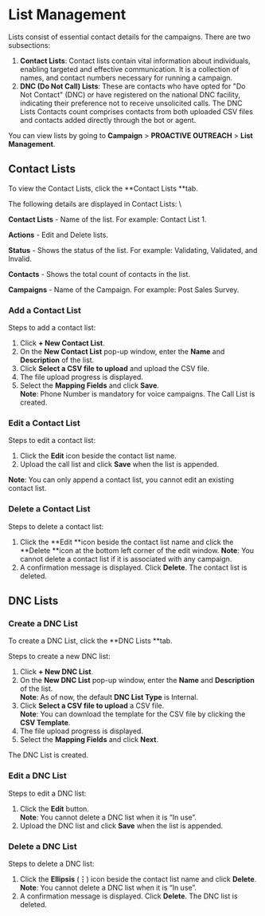 # List Management

Lists consist of essential contact details for the campaigns. There are two subsections:



1. **Contact Lists**: Contact lists contain vital information about individuals, enabling targeted and effective communication. It is a collection of names, and contact numbers necessary for running a campaign.
2. **DNC (Do Not Call) Lists**: These are contacts who have opted for "Do Not Contact" (DNC) or have registered on the national DNC facility, indicating their preference not to receive unsolicited calls. The DNC Lists Contacts count comprises contacts from both uploaded CSV files and contacts added directly through the bot or agent.

You can view lists by going to **Campaign** > **PROACTIVE OUTREACH** > **List Management**.


## Contact Lists

To view the Contact Lists, click the **Contact Lists **tab.

The following details are displayed in Contact Lists: \

**Contact Lists** - Name of the list. For example: Contact List 1.

**Actions** - Edit and Delete lists.

**Status** - Shows the status of the list. For example: Validating, Validated, and Invalid.

**Contacts** - Shows the total count of contacts in the list.

**Campaigns** - Name of the Campaign. For example: Post Sales Survey. 


### Add a Contact List

Steps to add a contact list:



1. Click **+ New Contact List**.
2. On the **New Contact List** pop-up window, enter the **Name** and **Description** of the list.
3. Click **Select a CSV file to upload** and upload the CSV file.
4. The file upload progress is displayed.
5. Select the **Mapping Fields** and click **Save**.  
**Note**: Phone Number is mandatory for voice campaigns.
The Call List is created.
	

### Edit a Contact List

Steps to edit a contact list:

1. Click the **Edit** icon beside the contact list name.
2. Upload the call list and click **Save** when the list is appended.

**Note**: You can only append a contact list, you cannot edit an existing contact list.


### Delete a Contact List

Steps to delete a contact list:


1. Click the **Edit **icon beside the contact list name and click the **Delete **icon at the bottom left corner of the edit window. 
 **Note**: You cannot delete a contact list if it is associated with any campaign. 
2. A confirmation message is displayed. Click **Delete**.
The contact list is deleted.


## DNC Lists


### Create a DNC List

To create a DNC List, click the **DNC Lists **tab.

Steps to create a new DNC list:

1. Click **+ New DNC List**.
2. On the **New DNC List** pop-up window, enter the **Name** and **Description** of the list.  
**Note**: As of now, the default **DNC List Type** is Internal.
3. Click **Select a CSV file to upload** a CSV file.  
**Note**: You can download the template for the CSV file by clicking the **CSV Template**.
4. The file upload progress is displayed.
5. Select the **Mapping Fields** and click **Next**.

The DNC List is created.


### Edit a DNC List

Steps to edit a DNC list:


1. Click the **Edit** button.  
**Note**: You cannot delete a DNC list when it is “In use”.
2. Upload the DNC list and click **Save** when the list is appended.


### Delete a DNC List

Steps to delete a DNC list:


1. Click the **Ellipsis** (**⋮**) icon beside the contact list name and click **Delete**.  
**Note**: You cannot delete a DNC list when it is “In use”.
2. A confirmation message is displayed. Click **Delete**. 
The DNC list is deleted.

